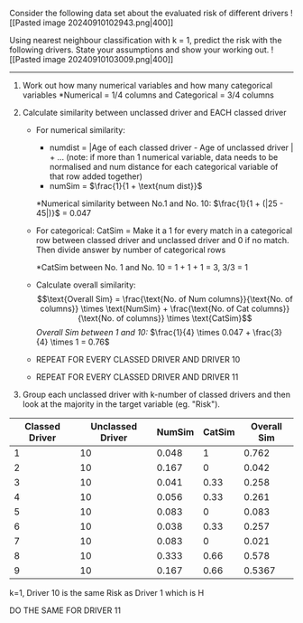 Consider the following data set about the evaluated risk of different drivers
![[Pasted image 20240910102943.png|400]]

Using nearest neighbour classification with k = 1, predict the risk with the following drivers. State your assumptions and show your working out.
![[Pasted image 20240910103009.png|400]]

--------
1. Work out how many numerical variables and how many categorical variables
		*Numerical = 1/4 columns and Categorical = 3/4 columns
2. Calculate similarity between unclassed driver and EACH classed driver
	- For numerical similarity:
		- numdist = |Age of each classed driver - Age of unclassed driver | + ...
					(note: if more than 1 numerical variable, data needs to be normalised and num distance for each categorical variable of that row added together)
		- numSim = 		$\frac{1}{1 + \text{num dist}}$
		
		*Numerical similarity between No.1 and No. 10: $\frac{1}{1 + (|25 - 45|)}$  = 0.047
	- For categorical: 
		CatSim = Make it a 1 for every match in a categorical row between classed driver and unclassed driver and 0 if no match. Then divide answer by number of categorical rows
		
		*CatSim between No. 1 and No. 10 =  1 + 1 + 1 = 3, 3/3 = 1

	- Calculate overall similarity: $$\text{Overall Sim} = \frac{\text{No. of Num columns}}{\text{No. of columns}} \times \text{NumSim} + \frac{\text{No. of Cat columns}}{\text{No. of columns}} \times \text{CatSim}$$
		*Overall Sim between 1 and 10:* $\frac{1}{4} \times 0.047 + \frac{3}{4} \times 1 = 0.76$
		
	- REPEAT FOR EVERY CLASSED DRIVER AND DRIVER 10
	- REPEAT FOR EVERY CLASSED DRIVER AND DRIVER 11


3. Group each unclassed driver with k-number of classed drivers and then look at the majority in the target variable (eg. "Risk"). 

| Classed Driver | Unclassed Driver | NumSim | CatSim | Overall Sim |
| -------------- | ---------------- | ------ | ------ | ----------- |
| 1              | 10               | 0.048  | 1      | 0.762       |
| 2              | 10               | 0.167  | 0      | 0.042       |
| 3              | 10               | 0.041  | 0.33   | 0.258       |
| 4              | 10               | 0.056  | 0.33   | 0.261       |
| 5              | 10               | 0.083  | 0      | 0.083       |
| 6              | 10               | 0.038  | 0.33   | 0.257       |
| 7              | 10               | 0.083  | 0      | 0.021       |
| 8              | 10               | 0.333  | 0.66   | 0.578       |
| 9              | 10               | 0.167  | 0.66   | 0.5367      |
k=1, Driver 10 is the same Risk as Driver 1 which is H


DO THE SAME FOR DRIVER 11
